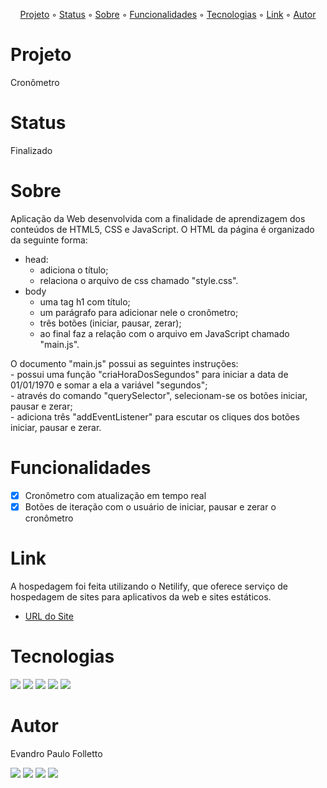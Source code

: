 <p align="center">
  <a href="#Projeto">Projeto</a> ◦ 
  <a href="#Status">Status</a> ◦ 
  <a href="#Sobre">Sobre</a> ◦ 
  <a href="#Funcionalidades">Funcionalidades</a> ◦ 
  <a href="#Tecnologias">Tecnologias</a> ◦ 
  <a href="#Link">Link</a> ◦ 
  <a href="#Autor">Autor</a>
</p>

# Projeto
Cronômetro

# Status
Finalizado

# Sobre
Aplicação da Web desenvolvida com a finalidade de aprendizagem dos conteúdos de HTML5, CSS e JavaScript. 
O HTML da página é organizado da seguinte forma:
- head:
    - adiciona o título;
    - relaciona o arquivo de css chamado "style.css".
- body
    - uma tag h1 com título;
    - um parágrafo para adicionar nele o cronômetro;
    - três botões (iniciar, pausar, zerar);
    - ao final faz a relação com o arquivo em JavaScript chamado "main.js".

O documento "main.js" possui as seguintes instruções:  
    - possui uma função "criaHoraDosSegundos" para iniciar a data de 01/01/1970 e somar a ela a variável "segundos";  
    - através do comando "querySelector", selecionam-se os botões iniciar, pausar e zerar;  
    - adiciona três "addEventListener" para escutar os cliques dos botões iniciar, pausar e zerar.

# Funcionalidades
- [x] Cronômetro com atualização em tempo real
- [x] Botões de iteração com o usuário de iniciar, pausar e zerar o cronômetro 

# Link
A hospedagem foi feita utilizando o Netilify, que oferece serviço de hospedagem de sites para aplicativos da web e sites estáticos.
- [URL do Site]()

# Tecnologias
<div>
<img src="https://img.shields.io/badge/HTML5-E34F26?style=for-the-badge&logo=html5&logoColor=white">  
<img src="https://img.shields.io/badge/CSS-239120?&style=for-the-badge&logo=css3&logoColor=white">
<img src="https://img.shields.io/badge/JavaScript-F7DF1E?style=for-the-badge&logo=javascript&logoColor=black">
<img src="https://img.shields.io/badge/Visual_Studio_Code-0078D4?style=for-the-badge&logo=visual%20studio%20code&logoColor=white">
<img src="https://img.shields.io/badge/Netlify-00C7B7?style=for-the-badge&logo=netlify&logoColor=white">
</div>

# Autor
Evandro Paulo Folletto
<div>
  <a href="https://github.com/epfolletto" target="_blank"><img src="https://img.shields.io/badge/GitHub-100000?style=for-the-badge&logo=github&logoColor=white" target="_blank"></a>
  <a href="https://www.linkedin.com/in/evandrofolletto/" target="_blank"><img src="https://img.shields.io/badge/LinkedIn-0077B5?style=for-the-badge&logo=linkedin&logoColor=white" target="_blank"></a>
  <a href="mailto:<nowiki>evandrofolletto@gmail.com"><img src="https://img.shields.io/badge/Gmail-D14836?style=for-the-badge&logo=gmail&logoColor=white"></a>
  <a href="https://www.youtube.com/evandropaulofolletto" target="_blank"><img src="https://img.shields.io/badge/YouTube-FF0000?style=for-the-badge&logo=youtube&logoColor=white" target="_blank"></a>
</div>

